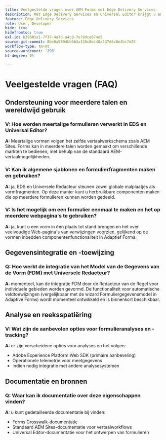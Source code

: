 ```yaml
---
title: Veelgestelde vragen over AEM Forms met Edge Delivery Services
description: Met Edge Delivery Services en Universal Editor krijgt u antwoorden op veelgestelde vragen over AEM Forms. Meer informatie over meertalige formulieren, algemene sjablonen, formulierfragmenten, analysemogelijkheden en mogelijkheden voor gegevensintegratie.
feature: Edge Delivery Services
role: User, Developer
hide: true
hidefromtoc: true
exl-id: b39601a1-7f37-4a7d-a4c8-7e79dca074e5
source-git-commit: 8be0a9894bb5b3a138c0ec40a437d6c8e4bc7e25
workflow-type: tm+mt
source-wordcount: '296'
ht-degree: 0%

---
```


# Veelgestelde vragen (FAQ)


## Ondersteuning voor meerdere talen en wereldwijd gebruik

### V: Hoe worden meertalige formulieren verwerkt in EDS en Universal Editor?

**A:** Meertalige vormen volgen het zelfde vertaalwerkschema zoals AEM Sites. Forms kan in meerdere talen worden gemaakt om verschillende markten te bedienen, met behulp van de standaard AEM-vertaalmogelijkheden.

### V: Kan ik algemene sjablonen en formulierfragmenten maken en gebruiken?

**A:** ja, EDS en Universele Redacteur steunen zowel globale malplaatjes als vormfragmenten. Op deze manier kunt u herbruikbare componenten maken die op meerdere formulieren kunnen worden gedeeld.

### V: Is het mogelijk om een formulier eenmaal te maken en het op meerdere webpagina&#39;s te gebruiken?

**A:** ja, kunt u een vorm in één plaats tot stand brengen en het over veelvoudige Web-pagina&#39;s van verwijzingen voorzien, gelijkend op de vormen inbedden componentenfunctionaliteit in Adaptief Forms.

## Gegevensintegratie en -toewijzing

### Q: Hoe werkt de integratie van het Model van de Gegevens van de Vorm (FDM) met Universele Redacteur?

**A:** momenteel, kan de integratie FDM door de Redacteur van de Regel voor individuele gebieden worden gevormd. De functionaliteit voor automatische veldtoewijzingen (vergelijkbaar met de wizard Formuliergegevensmodel in Adaptive Forms) wordt momenteel ontwikkeld en is binnenkort beschikbaar.

## Analyse en reeksspatiëring

### V: Wat zijn de aanbevolen opties voor formulieranalyses en -tracking?

**A:** er zijn verscheidene opties voor analyses en het volgen:

- Adobe Experience Platform Web SDK (primaire aanbeveling)
- Operationele telemetrie voor meetgegevens
- Indien nodig integratie met andere analysesystemen

## Documentatie en bronnen

### Q: Waar kan ik documentatie over deze eigenschappen vinden?

**A:** u kunt gedetailleerde documentatie bij vinden:

- Forms Crosswalk-documentatie
- Standaard AEM Sites-documentatie voor vertaalworkflows
- Universal Editor-documentatie voor het ontwerpen van formulieren
